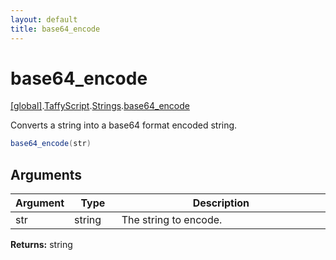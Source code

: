 ```yaml
---
layout: default
title: base64_encode
---
```


# base64_encode

[\[global\]]({{site.baseurl}}/docs/).[TaffyScript]({{site.baseurl}}/docs/TaffyScript/).[Strings]({{site.baseurl}}/docs/TaffyScript/Strings/).[base64_encode]({{site.baseurl}}/docs/TaffyScript/Strings/base64_encode/)

Converts a string into a base64 format encoded string.

```cs
base64_encode(str)
```

## Arguments

<table>
  <col width="15%">
  <col width="15%">
  <thead>
    <tr>
      <th>Argument</th>
      <th>Type</th>
      <th>Description</th>
    </tr>
  </thead>
  <tbody>
    <tr>
      <td>str</td>
      <td>string</td>
      <td>The string to encode.</td>
    </tr>
  </tbody>
</table>

**Returns:** string
